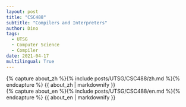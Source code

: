 ```yaml
---
layout: post
title: "CSC488"
subtitle: "Compilers and Interpreters"
author: Dino
tags:
  - UTSG
  - Computer Science
  - Compiler
date: 2021-04-17
multilingual: True
---
```

<!-- Chinese Version -->
<div class="zh post-container">
    {% capture about_zh %}{% include posts/UTSG/CSC488/zh.md %}{% endcapture %}
    {{ about_zh | markdownify }}
</div>

<!-- English Version -->
<div class="en post-container">
    {% capture about_en %}{% include posts/UTSG/CSC488/en.md %}{% endcapture %}
    {{ about_en | markdownify }}
</div>
